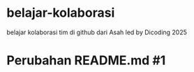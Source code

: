 # belajar-kolaborasi
belajar kolaborasi tim di github dari Asah led by Dicoding 2025

# Perubahan README.md #1
